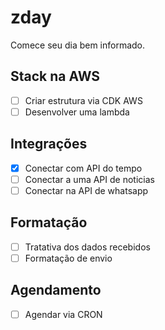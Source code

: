 # zday
Comece seu dia bem informado.
## Stack na AWS 
- [ ] Criar estrutura via CDK AWS
- [ ] Desenvolver uma lambda
## Integrações
- [x] Conectar com API do tempo
- [ ] Conectar a uma API de noticias
- [ ] Conectar na API de whatsapp

## Formatação
- [ ] Tratativa dos dados recebidos
- [ ] Formatação de envio

## Agendamento
- [ ] Agendar via CRON 